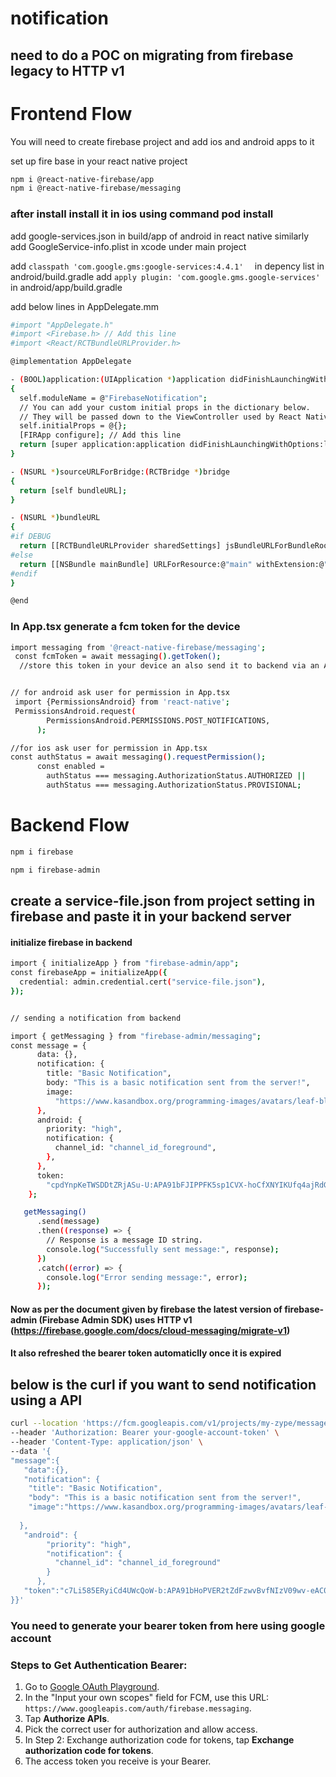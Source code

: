 # notification
## need to do a POC on migrating from  firebase legacy to HTTP v1

# Frontend Flow
You will need to create firebase project and add ios and android apps to it 

set up fire base in your react native project 

```bash
npm i @react-native-firebase/app
npm i @react-native-firebase/messaging
```

### after install install it in ios using command pod install

add google-services.json in build/app of android in react native
similarly add GoogleService-info.plist in xcode under main project

add 
```classpath 'com.google.gms:google-services:4.4.1'  ```
in depency list in android/build.gradle
add 
```apply plugin: 'com.google.gms.google-services'``` 
in android/app/build.gradle

add below lines in AppDelegate.mm
``` bash
#import "AppDelegate.h"
#import <Firebase.h> // Add this line
#import <React/RCTBundleURLProvider.h>

@implementation AppDelegate

- (BOOL)application:(UIApplication *)application didFinishLaunchingWithOptions:(NSDictionary *)launchOptions
{
  self.moduleName = @"FirebaseNotification";
  // You can add your custom initial props in the dictionary below.
  // They will be passed down to the ViewController used by React Native.
  self.initialProps = @{};
  [FIRApp configure]; // Add this line
  return [super application:application didFinishLaunchingWithOptions:launchOptions];
}

- (NSURL *)sourceURLForBridge:(RCTBridge *)bridge
{
  return [self bundleURL];
}

- (NSURL *)bundleURL
{
#if DEBUG
  return [[RCTBundleURLProvider sharedSettings] jsBundleURLForBundleRoot:@"index"];
#else
  return [[NSBundle mainBundle] URLForResource:@"main" withExtension:@"jsbundle"];
#endif
}

@end
```

### In App.tsx generate a fcm token for the device

``` bash 
import messaging from '@react-native-firebase/messaging';
 const fcmToken = await messaging().getToken();
  //store this token in your device an also send it to backend via an API


// for android ask user for permission in App.tsx
 import {PermissionsAndroid} from 'react-native';
 PermissionsAndroid.request(
        PermissionsAndroid.PERMISSIONS.POST_NOTIFICATIONS,
      );

//for ios ask user for permission in App.tsx
const authStatus = await messaging().requestPermission();
      const enabled =
        authStatus === messaging.AuthorizationStatus.AUTHORIZED ||
        authStatus === messaging.AuthorizationStatus.PROVISIONAL;

```
# Backend Flow

```bash
npm i firebase

npm i firebase-admin
```


## create a service-file.json from project setting in firebase and paste it in your backend server

#### initialize firebase in backend

```bash
import { initializeApp } from "firebase-admin/app";
const firebaseApp = initializeApp({
  credential: admin.credential.cert("service-file.json"),
});


// sending a notification from backend 

import { getMessaging } from "firebase-admin/messaging";
const message = {
      data: {},
      notification: {
        title: "Basic Notification",
        body: "This is a basic notification sent from the server!",
        image:
          "https://www.kasandbox.org/programming-images/avatars/leaf-blue.png",
      },
      android: {
        priority: "high",
        notification: {
          channel_id: "channel_id_foreground",
        },
      },
      token:
        "cpdYnpKeTWSDDtZRjASu-U:APA91bFJIPPFK5sp1CVX-hoCfXNYIKUfq4ajRdGD-J3ZGvP6ujkHb-w75tI8JE0g0R-o0vT2qf6uG1wO36ROAS4K1xj8eCgajB3we7VpSmWi30duXVhusfs_1oxeTfr6zeUNV5YzoNVP",
    };

   getMessaging()
      .send(message)
      .then((response) => {
        // Response is a message ID string.
        console.log("Successfully sent message:", response);
      })
      .catch((error) => {
        console.log("Error sending message:", error);
      });
```
#### Now as per the document given by firebase the latest version of firebase-admin (Firebase Admin SDK) uses HTTP v1 (https://firebase.google.com/docs/cloud-messaging/migrate-v1)
#### It also refreshed the bearer token automaticlly once it is expired

## below is the curl if you want to send notification using a API 

```bash
curl --location 'https://fcm.googleapis.com/v1/projects/my-zype/messages:send' \
--header 'Authorization: Bearer your-google-account-token' \
--header 'Content-Type: application/json' \
--data '{
"message":{
   "data":{},
   "notification": {
    "title": "Basic Notification",
    "body": "This is a basic notification sent from the server!",
    "image":"https://www.kasandbox.org/programming-images/avatars/leaf-blue.png"
    
  },
   "android": {
        "priority": "high",
        "notification": {
          "channel_id": "channel_id_foreground"
        }
      },
   "token":"c7Li585ERyiCd4UWcQoW-b:APA91bHoPVER2tZdFzwvBvfNIzV09wv-eAC0s24Nex5pM6lfoDXsgBQWEbDcYbIX5x2Y_1fia7JUpiqDC9hQtv0TlYhioM4WGcD66LSbKb9C9Fn3FZBqi6fW6OsBBA0vIb3ErjzE8Qwx"
}}'
```

### You need to generate your bearer token from here using google account 

### Steps to Get Authentication Bearer:

1. Go to [Google OAuth Playground](https://developers.google.com/oauthplayground).
2. In the "Input your own scopes" field for FCM, use this URL: `https://www.googleapis.com/auth/firebase.messaging`.
3. Tap **Authorize APIs**.
4. Pick the correct user for authorization and allow access.
5. In Step 2: Exchange authorization code for tokens, tap **Exchange authorization code for tokens**.
6. The access token you receive is your Bearer.

